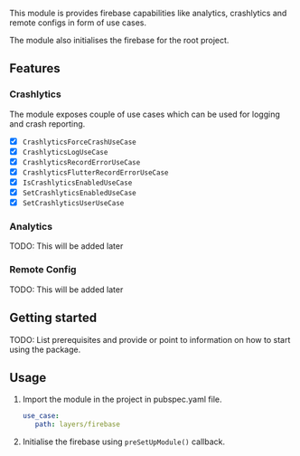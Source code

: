 This module is provides firebase capabilities like analytics, crashlytics and remote configs in form of use cases.

The module also initialises the firebase for the root project.

## Features

### Crashlytics

The module exposes couple of use cases which can be used for logging and crash reporting.
- [x] `CrashlyticsForceCrashUseCase`
- [x] `CrashlyticsLogUseCase`
- [x] `CrashlyticsRecordErrorUseCase`
- [x] `CrashlyticsFlutterRecordErrorUseCase`
- [x] `IsCrashlyticsEnabledUseCase`
- [x] `SetCrashlyticsEnabledUseCase`
- [x] `SetCrashlyticsUserUseCase`

### Analytics

TODO: This will be added later

### Remote Config

TODO: This will be added later

## Getting started

TODO: List prerequisites and provide or point to information on how to
start using the package.

## Usage

1. Import the module in the project in pubspec.yaml file.
   ```yaml
   use_case:
      path: layers/firebase
   ```
2. Initialise the firebase using `preSetUpModule()` callback.